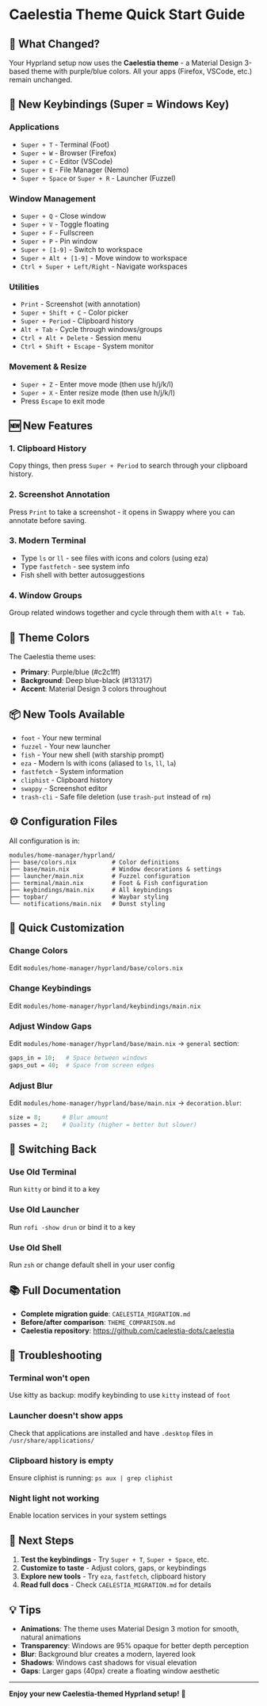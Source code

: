 # Caelestia Theme Quick Start Guide

## 🎨 What Changed?

Your Hyprland setup now uses the **Caelestia theme** - a Material Design 3-based theme with purple/blue colors. All your apps (Firefox, VSCode, etc.) remain unchanged.

## 🔑 New Keybindings (Super = Windows Key)

### Applications
- `Super + T` - Terminal (Foot)
- `Super + W` - Browser (Firefox)
- `Super + C` - Editor (VSCode)
- `Super + E` - File Manager (Nemo)
- `Super + Space` or `Super + R` - Launcher (Fuzzel)

### Window Management
- `Super + Q` - Close window
- `Super + V` - Toggle floating
- `Super + F` - Fullscreen
- `Super + P` - Pin window
- `Super + [1-9]` - Switch to workspace
- `Super + Alt + [1-9]` - Move window to workspace
- `Ctrl + Super + Left/Right` - Navigate workspaces

### Utilities
- `Print` - Screenshot (with annotation)
- `Super + Shift + C` - Color picker
- `Super + Period` - Clipboard history
- `Alt + Tab` - Cycle through windows/groups
- `Ctrl + Alt + Delete` - Session menu
- `Ctrl + Shift + Escape` - System monitor

### Movement & Resize
- `Super + Z` - Enter move mode (then use h/j/k/l)
- `Super + X` - Enter resize mode (then use h/j/k/l)
- Press `Escape` to exit mode

## 🆕 New Features

### 1. Clipboard History
Copy things, then press `Super + Period` to search through your clipboard history.

### 2. Screenshot Annotation
Press `Print` to take a screenshot - it opens in Swappy where you can annotate before saving.

### 3. Modern Terminal
- Type `ls` or `ll` - see files with icons and colors (using eza)
- Type `fastfetch` - see system info
- Fish shell with better autosuggestions

### 4. Window Groups
Group related windows together and cycle through them with `Alt + Tab`.

## 🎨 Theme Colors

The Caelestia theme uses:
- **Primary**: Purple/blue (#c2c1ff)
- **Background**: Deep blue-black (#131317)
- **Accent**: Material Design 3 colors throughout

## 📦 New Tools Available

- `foot` - Your new terminal
- `fuzzel` - Your new launcher
- `fish` - Your new shell (with starship prompt)
- `eza` - Modern ls with icons (aliased to `ls`, `ll`, `la`)
- `fastfetch` - System information
- `cliphist` - Clipboard history
- `swappy` - Screenshot editor
- `trash-cli` - Safe file deletion (use `trash-put` instead of `rm`)

## ⚙️ Configuration Files

All configuration is in:
```
modules/home-manager/hyprland/
├── base/colors.nix          # Color definitions
├── base/main.nix            # Window decorations & settings
├── launcher/main.nix        # Fuzzel configuration
├── terminal/main.nix        # Foot & Fish configuration
├── keybindings/main.nix     # All keybindings
├── topbar/                  # Waybar styling
└── notifications/main.nix   # Dunst styling
```

## 🔧 Quick Customization

### Change Colors
Edit `modules/home-manager/hyprland/base/colors.nix`

### Change Keybindings
Edit `modules/home-manager/hyprland/keybindings/main.nix`

### Adjust Window Gaps
Edit `modules/home-manager/hyprland/base/main.nix` → `general` section:
```nix
gaps_in = 10;   # Space between windows
gaps_out = 40;  # Space from screen edges
```

### Adjust Blur
Edit `modules/home-manager/hyprland/base/main.nix` → `decoration.blur`:
```nix
size = 8;      # Blur amount
passes = 2;    # Quality (higher = better but slower)
```

## 🔄 Switching Back

### Use Old Terminal
Run `kitty` or bind it to a key

### Use Old Launcher
Run `rofi -show drun` or bind it to a key

### Use Old Shell
Run `zsh` or change default shell in your user config

## 📚 Full Documentation

- **Complete migration guide**: `CAELESTIA_MIGRATION.md`
- **Before/after comparison**: `THEME_COMPARISON.md`
- **Caelestia repository**: https://github.com/caelestia-dots/caelestia

## 🐛 Troubleshooting

### Terminal won't open
Use kitty as backup: modify keybinding to use `kitty` instead of `foot`

### Launcher doesn't show apps
Check that applications are installed and have `.desktop` files in `/usr/share/applications/`

### Clipboard history is empty
Ensure cliphist is running: `ps aux | grep cliphist`

### Night light not working
Enable location services in your system settings

## 🎯 Next Steps

1. **Test the keybindings** - Try `Super + T`, `Super + Space`, etc.
2. **Customize to taste** - Adjust colors, gaps, or keybindings
3. **Explore new tools** - Try `eza`, `fastfetch`, clipboard history
4. **Read full docs** - Check `CAELESTIA_MIGRATION.md` for details

## 💡 Tips

- **Animations**: The theme uses Material Design 3 motion for smooth, natural animations
- **Transparency**: Windows are 95% opaque for better depth perception
- **Blur**: Background blur creates a modern, layered look
- **Shadows**: Windows cast shadows for visual elevation
- **Gaps**: Larger gaps (40px) create a floating window aesthetic

---

**Enjoy your new Caelestia-themed Hyprland setup!** 🚀

